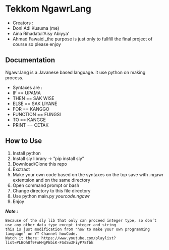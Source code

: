 # Tekkom NgawrLang
- Creators :
- Doni Adi Kusuma (me)
- Aina Rihadatul'Aisy Abiyya'
- Ahmad Fawaid
_the purpose is just only to fullfill the final project of course so please enjoy

## Documentation

Ngawr.lang is a Javanese based language. it use python on making process. 
- Syntaxes are :
- IF == UPAMA
- THEN == SAK WISE
- ELSE == SAK LIYANE
- FOR == KANGGO
- FUNCTION == FUNGSI
- TO == KANGGE
- PRINT == CETAK

## How to Use
1. Install python
2. Install sly library → ”pip install sly”
3. Download/Clone this repo
4. Exctract
5. Make your own code based on the syntaxes on the top save with .ngawr extentsion and on the same directory
6. Open command prompt or bash
7. Change directory to this file directory
8. Use python main.py *yourcode.ngawr*
9. Enjoy

**_Note :_**
```
Because of the sly lib that only can proceed integer type, so don’t use any other data type except integer and string
this is just modification from "how to make your own programming language" on YT Channel howCode.
Watch it there: https://www.youtube.com/playlist?list=PLBOh8f9FoHHgPEbiK-FSdSw3FiyP78fbk
```


